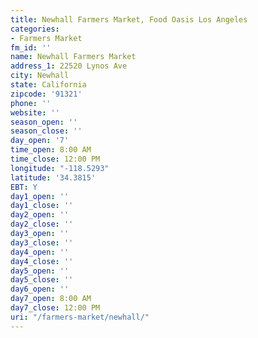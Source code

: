 ```yaml
---
title: Newhall Farmers Market, Food Oasis Los Angeles
categories:
- Farmers Market
fm_id: ''
name: Newhall Farmers Market
address_1: 22520 Lynos Ave
city: Newhall
state: California
zipcode: '91321'
phone: ''
website: ''
season_open: ''
season_close: ''
day_open: '7'
time_open: 8:00 AM
time_close: 12:00 PM
longitude: "-118.5293"
latitude: '34.3815'
EBT: Y
day1_open: ''
day1_close: ''
day2_open: ''
day2_close: ''
day3_open: ''
day3_close: ''
day4_open: ''
day4_close: ''
day5_open: ''
day5_close: ''
day6_open: ''
day7_open: 8:00 AM
day7_close: 12:00 PM
uri: "/farmers-market/newhall/"
---
```


